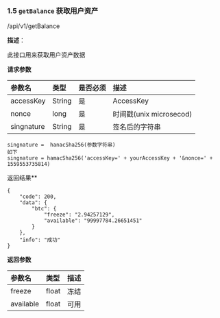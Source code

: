 ### 1.5 `getBalance` 获取用户资产

/api/v1/getBalance

**描述**：

此接口用来获取用户资产数据

**请求参数**


| 参数名          | 类型     | 是否必须 | 描述   |
| :----------- | :----- | :--- | :--- |
| accessKey | String | 是    | AccessKey |
| nonce | long | 是    | 时间戳(unix microsecod) |
| singnature | String | 是    | 签名后的字符串 |

```
singnature =  hanacSha256(参数字符串)
如下
singnature = hamacSha256('accessKey=' + yourAccessKey + '&nonce=' + 1559553735814)
```
返回结果**

```
{
	"code": 200,
	"data": {
		"btc": {
			"freeze": "2.94257129",
			"available": "99997784.26651451"
		}
	},
	"info": "成功"
}
```

**返回参数**

| 参数名          | 类型   | 描述   |
| :----------- |  :--- | :--- |
| freeze | float     | 冻结 |
| available | float     | 可用 |
